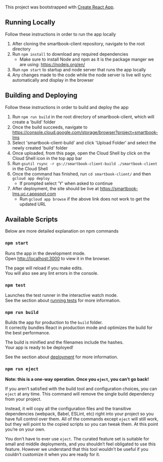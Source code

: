 This project was bootstrapped with [Create React App](https://github.com/facebook/create-react-app).

## Running Locally

Follow these instructions in order to run the app locally

1. After cloning the smartbook-client repository, navigate to the root directory
2. Run `npm install` to download any required dependencies
   * Make sure to install Node and npm as it is the package manger we are using: https://nodejs.org/en/
3. Run `npm start` to startup and node server that runs the app locally
4. Any changes made to the code while the node server is live will sync automatically and display in the browser

## Building and Deploying

Follow these instructions in order to build and deploy the app

1. Run `npm run build` in the root directory of smartbook-client, which will create a 'build' folder
2. Once the build succeeds, navigate to https://console.cloud.google.com/storage/browser?project=smartbook-lms
3. Select 'smartbook-client-build' and click 'Upload Folder' and select the newly created 'build' folder
4. Once uploaded, from this page, open the Cloud Shell by click on the Cloud Shell icon in the top app bar
5. Run `gsutil rsync -r gs://smartbook-client-build ./smartbook-client` in the Cloud Shell 
6. Once the command has finished, run `cd smartbook-client/` and then `gcloud app deploy`
   * If prompted select 'Y' when asked to continue
7. After deployment, the site should be live at https://smartbook-lms.uc.r.appspot.com
   * Run `gcloud app browse` if the above link does not work to get the updated URL


## Available Scripts

Below are more detailed explanation on npm commands

### `npm start`

Runs the app in the development mode.<br />
Open [http://localhost:3000](http://localhost:3000) to view it in the browser.

The page will reload if you make edits.<br />
You will also see any lint errors in the console.

### `npm test`

Launches the test runner in the interactive watch mode.<br />
See the section about [running tests](https://facebook.github.io/create-react-app/docs/running-tests) for more information.

### `npm run build`

Builds the app for production to the `build` folder.<br />
It correctly bundles React in production mode and optimizes the build for the best performance.

The build is minified and the filenames include the hashes.<br />
Your app is ready to be deployed!

See the section about [deployment](https://facebook.github.io/create-react-app/docs/deployment) for more information.

### `npm run eject`

**Note: this is a one-way operation. Once you `eject`, you can’t go back!**

If you aren’t satisfied with the build tool and configuration choices, you can `eject` at any time. This command will remove the single build dependency from your project.

Instead, it will copy all the configuration files and the transitive dependencies (webpack, Babel, ESLint, etc) right into your project so you have full control over them. All of the commands except `eject` will still work, but they will point to the copied scripts so you can tweak them. At this point you’re on your own.

You don’t have to ever use `eject`. The curated feature set is suitable for small and middle deployments, and you shouldn’t feel obligated to use this feature. However we understand that this tool wouldn’t be useful if you couldn’t customize it when you are ready for it.

